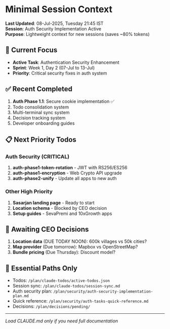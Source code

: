 # Minimal Session Context

**Last Updated**: 08-Jul-2025, Tuesday 21:45 IST  
**Session**: Auth Security Implementation Active  
**Purpose**: Lightweight context for new sessions (saves ~80% tokens)

## 🎯 Current Focus

- **Active Task**: Authentication Security Enhancement
- **Sprint**: Week 1, Day 2 (07-Jul to 13-Jul)
- **Priority**: Critical security fixes in auth system

## ✅ Recent Completed

1. **Auth Phase 1.1**: Secure cookie implementation ✅
2. Todo consolidation system
3. Multi-terminal sync system
4. Decision tracking system
5. Developer onboarding guides

## 📋 Next Priority Todos

### Auth Security (CRITICAL)
1. **auth-phase1-token-rotation** - JWT with RS256/ES256
2. **auth-phase1-encryption** - Web Crypto API upgrade
3. **auth-phase2-unify** - Update all apps to new auth

### Other High Priority
1. **Sasarjan landing page** - Ready to start
2. **Location schema** - Blocked by CEO decision
3. **Setup guides** - SevaPremi and 10xGrowth apps

## 🚫 Awaiting CEO Decisions

1. **Location data** (DUE TODAY NOON): 600k villages vs 50k cities?
2. **Map provider** (Due tomorrow): Mapbox vs OpenStreetMap?
3. **Bundle pricing** (Due Thursday): Discount model?

## 🔗 Essential Paths Only

- Todos: `/plan/claude-todos/active-todos.json`
- Session sync: `/plan/claude-todos/session-sync.md`
- Auth security plan: `/plan/security/auth-security-implementation-plan.md`
- Quick reference: `/plan/security/auth-tasks-quick-reference.md`
- Decisions: `/plan/decisions/pending/`

---

_Load CLAUDE.md only if you need full documentation_
